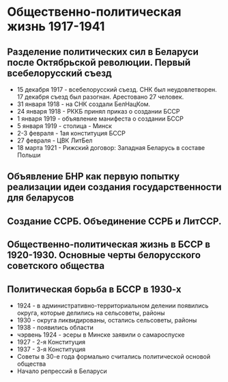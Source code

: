 # Общественно-политическая жизнь 1917-1941

## Разделение политических сил в Беларуси после Октябрьской революции. Первый всебелорусский съезд

- 15 декабря 1917 - всебелорусский съезд. СНК был неудовлетворен. 17 декабря съезд был разогнан. Арестовано 27 человек.
- 31 января 1918 -  на СНК создали БелНацКом.
- 24 января 1918 -  РККБ принял приказ о создании БССР
- 1 января 1919 - объявление манифеста о создании БССР
- 5 января 1919 - столица - Минск
- 2-3 февраля - 1ая конституция БССР
- 27 февраля - ЦВК ЛитБел
- 18 марта 1921 - Рижский договор: Западная Беларусь в составе Польши

## Объявление БНР как первую попытку реализации идеи создания государственности для беларусов
## Создание ССРБ. Объединение ССРБ и ЛитССР.
## Общественно-политическая жизнь в БССР в 1920-1930. Основные черты белорусского советского общества
## Политическая борьба в БССР в 1930-х

- 1924 - в административно-территориальном делении появились округа, которые делились на сельсоветы, районы
- 1930 - округа ликвидированы, остались сельсоветы, районы
- 1938 - появились области
- чэрвень 1924 - эсеры в Минске заявили о самароспуске
- 1927 - 2-я Конституция
- 1937 - 3-я Конституция
- Советы в 30-е года формально считались политической основой общества
- Начало репрессий в Беларуси
